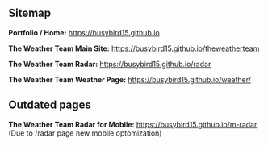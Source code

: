 ## Sitemap

**Portfolio / Home:** https://busybird15.github.io

**The Weather Team Main Site:** https://busybird15.github.io/theweatherteam

**The Weather Team Radar:** https://busybird15.github.io/radar

**The Weather Team Weather Page:** https://busybird15.github.io/weather/


## Outdated pages

**The Weather Team Radar for Mobile:** https://busybird15.github.io/m-radar (Due to /radar page new mobile optomization)
